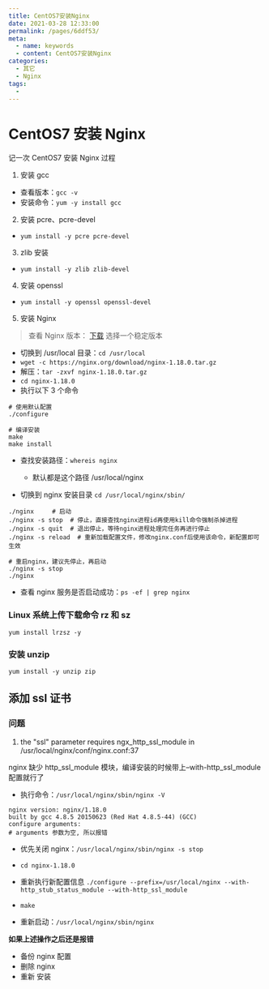 ```yaml
---
title: CentOS7安装Nginx
date: 2021-03-28 12:33:00
permalink: /pages/6ddf53/
meta:
  - name: keywords
  - content: CentOS7安装Nginx
categories:
  - 其它
  - Nginx
tags:
  -
---
```


# CentOS7 安装 Nginx

记一次 CentOS7 安装 Nginx 过程

<!-- more -->

1. 安装 gcc

- 查看版本：`gcc -v`
- 安装命令：`yum -y install gcc`

2. 安装 pcre、pcre-devel

- `yum install -y pcre pcre-devel`

3. zlib 安装

- `yum install -y zlib zlib-devel`

4. 安装 openssl

- `yum install -y openssl openssl-devel`

5. 安装 Nginx

> 查看 Nginx 版本： [下载](https://nginx.org/en/download.html)
> 选择一个稳定版本

- 切换到 /usr/local 目录：`cd /usr/local`
- `wget -c https://nginx.org/download/nginx-1.18.0.tar.gz`
- 解压：`tar -zxvf nginx-1.18.0.tar.gz`
- `cd nginx-1.18.0`
- 执行以下 3 个命令

```
# 使用默认配置
./configure

# 编译安装
make
make install
```

- 查找安装路径：`whereis nginx`

  - 默认都是这个路径 /usr/local/nginx

- 切换到 nginx 安装目录 `cd /usr/local/nginx/sbin/`

```
./nginx     # 启动
./nginx -s stop  # 停止，直接查找nginx进程id再使用kill命令强制杀掉进程
./nginx -s quit  # 退出停止，等待nginx进程处理完任务再进行停止
./nginx -s reload  # 重新加载配置文件，修改nginx.conf后使用该命令，新配置即可生效

# 重启nginx，建议先停止，再启动
./nginx -s stop
./nginx
```

- 查看 nginx 服务是否启动成功：`ps -ef | grep nginx`

### Linux 系统上传下载命令 rz 和 sz

`yum install lrzsz -y`

### 安装 unzip

`yum install -y unzip zip`

## 添加 ssl 证书

### 问题

1. the "ssl" parameter requires ngx_http_ssl_module in /usr/local/nginx/conf/nginx.conf:37

nginx 缺少 http_ssl_module 模块，编译安装的时候带上–with-http_ssl_module 配置就行了

- 执行命令：`/usr/local/nginx/sbin/nginx -V`

```{4, 5}
nginx version: nginx/1.18.0
built by gcc 4.8.5 20150623 (Red Hat 4.8.5-44) (GCC)
configure arguments:
# arguments 参数为空, 所以报错
```

- 优先关闭 nginx：`/usr/local/nginx/sbin/nginx -s stop`
- `cd nginx-1.18.0`
- 重新执行新配置信息
  `./configure --prefix=/usr/local/nginx --with-http_stub_status_module --with-http_ssl_module`

- `make`
- 重新启动：`/usr/local/nginx/sbin/nginx`

**如果上述操作之后还是报错**

- 备份 nginx 配置
- 删除 nginx
- 重新 安装
